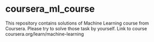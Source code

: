 # coursera_ml_course
This repository contains solutions of Machine Learning course from Coursera. Please try to solve those task by yourself. 
Link to course coursera.org/learn/machine-learning 
